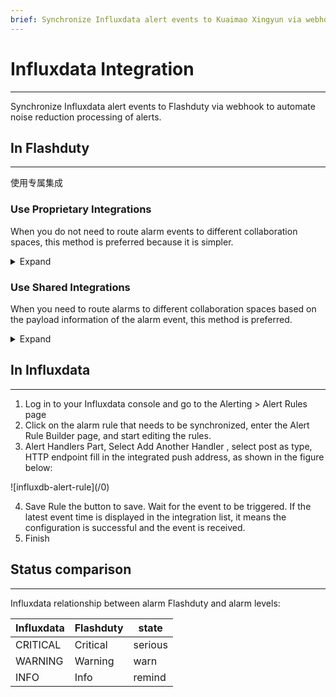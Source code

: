 ```yaml
---
brief: Synchronize Influxdata alert events to Kuaimao Xingyun via webhook to automate noise reduction processing of alerts
---
```


# Influxdata Integration

---

Synchronize Influxdata alert events to Flashduty via webhook to automate noise reduction processing of alerts.


## In Flashduty
---
使用专属集成

### Use Proprietary Integrations

When you do not need to route alarm events to different collaboration spaces, this method is preferred because it is simpler.

<details><summary>Expand</summary><ol><li><p> Enter the Flashduty console, select **the collaboration space** , and enter the details page of a certain space</p></li><li><p> Select **Integration Data** tab and click **Add an Integration** to enter the Add Integration page.</p></li><li><p> Select **Influxdata** Integrate, click **Save** , and generate the card.</p></li><li><p> Click on the generated card to view **the push address** , copy it for later use, and complete.</p></li></ol></details>

### Use Shared Integrations

When you need to route alarms to different collaboration spaces based on the payload information of the alarm event, this method is preferred.

<details><summary>Expand</summary><ol><li> Enter the Flashduty console, select **Integration Center = > event** , and enter the integration selection page.</li><li> Select **Influxdata** integration:</li></ol><ul><li> **Integration Name** : Define a name for the current integration.</li></ul><ol start="3"><li> After clicking **Save** , copy the newly generated **push address** of the current page for later use.</li><li> Click **Create Route** to configure routing rules for the integration. You can match different alarms to different collaboration spaces based on conditions, or you can directly set the default collaboration space as a fallback, and then adjust it as needed.</li><li> Finish.</li></ol></details>

## In Influxdata
---
<div id="!"><ol><li>Log in to your Influxdata console and go to the Alerting > Alert Rules page</li><li> Click on the alarm rule that needs to be synchronized, enter the Alert Rule Builder page, and start editing the rules.</li><li> Alert Handlers Part, Select Add Another Handler , select post as type, HTTP endpoint fill in the integrated push address, as shown in the figure below:</li></ol><p>![influxdb-alert-rule](/0)</p><ol start="4"><li> Save Rule the button to save. Wait for the event to be triggered. If the latest event time is displayed in the integration list, it means the configuration is successful and the event is received.</li><li> Finish</li></ol><h2> Status comparison</h2><hr><div id="!"><p> Influxdata relationship between alarm Flashduty and alarm levels:</p>

| Influxdata |  Flashduty  | state |
| ---------- | -------- | ---- |
| CRITICAL   | Critical | serious |
| WARNING    | Warning  | warn |
| INFO       | Info     | remind |

</div>